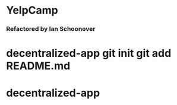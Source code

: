 # YelpCamp

### Refactored by Ian Schoonover
# decentralized-app git init git add README.md
# decentralized-app
